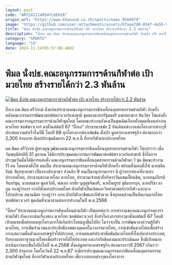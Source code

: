 ```yaml
---
layout: post
code: "ART2411140547L6EHJ6"
origin_url: "https://www.khaosod.co.th/sports/news_9504979"
image: "https://github.com/user-attachments/assets/67aaa7d0-854f-4a55-9777-40b8101cc39e"
title: "พิมล นั่งปธ.คณะอนุกรรมการฯด้านกีฬาต่อ เป้า มวยไทย สร้างรายได้กว่า 2.3 พันล้าน"
description: "บิ๊กเอ ผศ.พิมล ประธานคณะอนุกรรมการขับเคลื่อนอุตสาหกรรมด้านกีฬา อีกครั้ง เป้า มวยไทย ซอฟต์พาวเวอร์ สร้างรายได้กว่า 2.3 พันล้านบาท"
category: "SPORTS"
language: "th"
date: 2024-11-14T05:57:08.468Z
---
```


# พิมล นั่งปธ.คณะอนุกรรมการฯด้านกีฬาต่อ เป้า มวยไทย สร้างรายได้กว่า 2.3 พันล้าน

[![พิมล นั่งปธ.คณะอนุกรรมการฯด้านกีฬาต่อ เป้า มวยไทย สร้างรายได้กว่า 2.3 พันล้าน](https://www.khaosod.co.th/wpapp/uploads/2024/11/ghtr.jpg "พิมล นั่งปธ.คณะอนุกรรมการฯด้านกีฬาต่อ เป้า มวยไทย สร้างรายได้กว่า 2.3 พันล้าน")](https://www.khaosod.co.th/wpapp/uploads/2024/11/ghtr.jpg)

บิ๊กเอ ผศ.พิมล ศรีวิกรม์ นั่งแท่นประธานคณะอนุกรรมการขับเคลื่อนอุตสาหกรรมด้านกีฬา อีกครั้ง หลังคณะกรรมการพัฒนาซอฟต์พาวเวอร์แห่งชาติ ชุดของนายกรัฐมนตรี แพรทองธาร ชินวัตร ได้แต่งตั้งคณะกรรมการอนุกรรมการฯด้านกีฬาชุดใหม่ โดยคณะทำงานยังคงเป็นชุดเดิมเกือบทั้งหมดที่เคนทำงาน มวยไทย ซอฟพาวเวอร์ มาตั้งแต่ต้นปี 67 “บิ๊กเอ” ประธานฯสมัย 2 ยันเดินหน้างานต่อโครงการต่างๆที่ประสบความสำเร็จในปีนี้ โดยปี 68 ทุกโครงการต้องเข้มข้น ตั้งเป้า มูลค่าทางเศรษฐกิจ ต้องมากกว่า 2,300 ล้านบาท ดีเดย์ประชุมนัดแรก 22 พ.ย.นี้ ที่การกีฬาแห่งประเทศไทย

ผศ.พิมล ศรีวิกรม์ ผู้ทรงคุณวุฒิของคณะอนุกรรมการขับเคลื่อนอุตสาหกรรมด้านกีฬา ได้กล่าวว่า เมื่อวันพฤหัสบดีที่ 31 ตุลาคม ได้มีการประชุมคณะกรรมการพัฒนาซอฟต์พาวเวอร์แห่งชาติ ซึ่งในการประชุมวันนั้นได้มีการแต่งตั้ง คณะอนุกรรมการขับเคลื่อนอุตสาหกรรมด้านกีฬามา 1 ชุด มีคณะทำงาน 11 คน โดยแต่งตั้งให้ ตนเป็น ประธานคณะอนุกรรมการฯด้านกีฬาอีกครั้ง พร้อมทั้งแต่งตั้งให้ นายชลิตรัตน์ จันทรุเบกษา เป็นรองประธานฯ ส่วนอีก 9 คนเป็นอนุกรรมการฯ มี ผู้ว่าการท่องเที่ยวแห่งประเทศไทย, ประธานสภามวยโลก มวยไทย, ประธานเจ้าหน้าที่บริหารวันแชมเปี้ยนชิพ, นายทนุเกียรติ จันทร์ชุม, นายสมชาย พูลสวัสดิ์, พลเอก อรชัย บุญสุขจิตเสรี, นายไพฑูรย์ ชุติมากรกุล, นายปรีชา ลาลุน รองผู้ว่าการ การกีฬาแห่งประเทศไทย ฝ่ายกีฬาเป็นเลิศและวิทยาศาสตร์การกีฬา และนางโปรดปราน สมานมิตร รองผู้ว่าฯ กกท.ฝ่ายกีฬาอาชีพและกีฬามวย ซึ่งทุกคนล้วนเป็นทีมงานมวยไทย ซอฟต์พาวเวอร์ ชุดเดิมที่จะมาสานต่อการทำงานในปี พ.ศ.2568

“บิ๊กเอ”ประธานคณะอนุกรรมการขับเคลื่อนด้านกีฬา เปิดเผยต่อว่า การทำงานของคณะอนุกรรมการฯด้านกีฬา ยังคงจะเน้นเรื่องของ มวยไทย ซอฟต์พาวเวอร์ ซึ่งทำโครงการต่างๆมาตั้งแต่ต้นปี 67 โดยมีเป้าหมายเพื่อต่อยอดทุกโครงการให้เกิดประโยชน์สูงขึ้นไปอีก ไมว่าจะเป็น การพัฒนาองค์วามรู้กีฬามวยไทย, การเพิ่มจำนวนและประสิทธิ์ภาพของบุคคลในวงการมวยไทย, การแข่งขันมวยไทยเพื่อสร้างกระแสความตื่นตัวและเศรษฐกิจให้ประเทศ, การเผยแพร่ประชาสัมพันธ์มวยไทยทั้งในปละต่างประเทศ, รับรองมาตราฐานมวยไทยเพื่อสร้างรายได้ให้ประเทศ และกำกับติดตามและประเมินผล ซึ่งมีเป้าหมายดำเนินการมากขึ้นไปอีกในปี พ.ศ.2568 ตั้งแต่มูลค่าทางเศรษฐกิจ ต้องมากกว่าปี 2567 เกินกว่า 2,300 ล้านบาท โดยในวันที่ 22 พ.ย.67 จะมีการประชุมคณะอนุกรรมการขับเคลื่อนอุตสาหกรรมด้านกีฬาชุดใหม่ ที่การกีฬาแห่งประเทศไทย เพื่อวางกรอบต่างๆของโครงการ